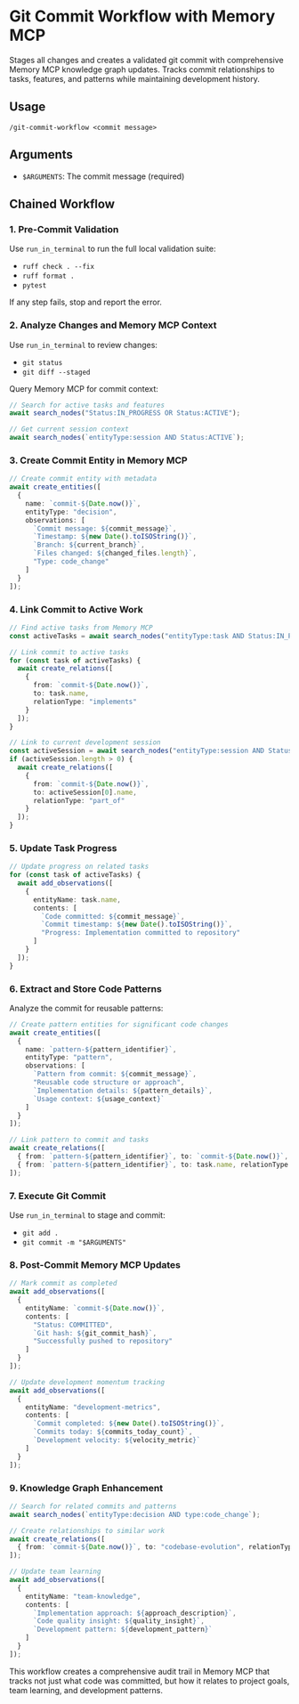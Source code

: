 # Git Commit Workflow with Memory MCP

Stages all changes and creates a validated git commit with comprehensive Memory MCP knowledge graph updates. Tracks commit relationships to tasks, features, and patterns while maintaining development history.

## Usage
`/git-commit-workflow <commit message>`

## Arguments
- `$ARGUMENTS`: The commit message (required)

## Chained Workflow

### 1. Pre-Commit Validation

Use `run_in_terminal` to run the full local validation suite:
- `ruff check . --fix`
- `ruff format .` 
- `pytest`

If any step fails, stop and report the error.

### 2. Analyze Changes and Memory MCP Context

Use `run_in_terminal` to review changes:
- `git status`
- `git diff --staged`

Query Memory MCP for commit context:

```typescript
// Search for active tasks and features
await search_nodes("Status:IN_PROGRESS OR Status:ACTIVE");

// Get current session context
await search_nodes(`entityType:session AND Status:ACTIVE`);
```

### 3. Create Commit Entity in Memory MCP

```typescript
// Create commit entity with metadata
await create_entities([
  {
    name: `commit-${Date.now()}`,
    entityType: "decision",
    observations: [
      `Commit message: ${commit_message}`,
      `Timestamp: ${new Date().toISOString()}`,
      `Branch: ${current_branch}`,
      `Files changed: ${changed_files.length}`,
      "Type: code_change"
    ]
  }
]);
```

### 4. Link Commit to Active Work

```typescript
// Find active tasks from Memory MCP
const activeTasks = await search_nodes("entityType:task AND Status:IN_PROGRESS");

// Link commit to active tasks
for (const task of activeTasks) {
  await create_relations([
    {
      from: `commit-${Date.now()}`,
      to: task.name,
      relationType: "implements"
    }
  ]);
}

// Link to current development session
const activeSession = await search_nodes("entityType:session AND Status:ACTIVE");
if (activeSession.length > 0) {
  await create_relations([
    {
      from: `commit-${Date.now()}`,
      to: activeSession[0].name,
      relationType: "part_of"
    }
  ]);
}
```

### 5. Update Task Progress

```typescript
// Update progress on related tasks
for (const task of activeTasks) {
  await add_observations([
    {
      entityName: task.name,
      contents: [
        `Code committed: ${commit_message}`,
        `Commit timestamp: ${new Date().toISOString()}`,
        "Progress: Implementation committed to repository"
      ]
    }
  ]);
}
```

### 6. Extract and Store Code Patterns

Analyze the commit for reusable patterns:

```typescript
// Create pattern entities for significant code changes
await create_entities([
  {
    name: `pattern-${pattern_identifier}`,
    entityType: "pattern",
    observations: [
      `Pattern from commit: ${commit_message}`,
      "Reusable code structure or approach",
      `Implementation details: ${pattern_details}`,
      `Usage context: ${usage_context}`
    ]
  }
]);

// Link pattern to commit and tasks
await create_relations([
  { from: `pattern-${pattern_identifier}`, to: `commit-${Date.now()}`, relationType: "introduced_in" },
  { from: `pattern-${pattern_identifier}`, to: task.name, relationType: "supports" }
]);
```

### 7. Execute Git Commit

Use `run_in_terminal` to stage and commit:
- `git add .`
- `git commit -m "$ARGUMENTS"`

### 8. Post-Commit Memory MCP Updates

```typescript
// Mark commit as completed
await add_observations([
  {
    entityName: `commit-${Date.now()}`,
    contents: [
      "Status: COMMITTED",
      `Git hash: ${git_commit_hash}`,
      "Successfully pushed to repository"
    ]
  }
]);

// Update development momentum tracking
await add_observations([
  {
    entityName: "development-metrics",
    contents: [
      `Commit completed: ${new Date().toISOString()}`,
      `Commits today: ${commits_today_count}`,
      `Development velocity: ${velocity_metric}`
    ]
  }
]);
```

### 9. Knowledge Graph Enhancement

```typescript
// Search for related commits and patterns
await search_nodes(`entityType:decision AND type:code_change`);

// Create relationships to similar work
await create_relations([
  { from: `commit-${Date.now()}`, to: "codebase-evolution", relationType: "contributes_to" }
]);

// Update team learning
await add_observations([
  {
    entityName: "team-knowledge",
    contents: [
      `Implementation approach: ${approach_description}`,
      `Code quality insight: ${quality_insight}`,
      `Development pattern: ${development_pattern}`
    ]
  }
]);
```

This workflow creates a comprehensive audit trail in Memory MCP that tracks not just what code was committed, but how it relates to project goals, team learning, and development patterns.
